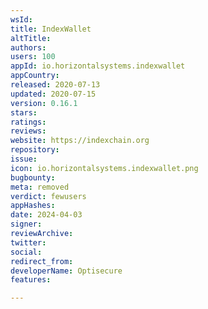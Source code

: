 ```yaml
---
wsId: 
title: IndexWallet
altTitle: 
authors: 
users: 100
appId: io.horizontalsystems.indexwallet
appCountry: 
released: 2020-07-13
updated: 2020-07-15
version: 0.16.1
stars: 
ratings: 
reviews: 
website: https://indexchain.org
repository: 
issue: 
icon: io.horizontalsystems.indexwallet.png
bugbounty: 
meta: removed
verdict: fewusers
appHashes: 
date: 2024-04-03
signer: 
reviewArchive: 
twitter: 
social: 
redirect_from: 
developerName: Optisecure
features: 

---
```


